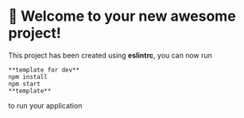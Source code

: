 # 🚀 Welcome to your new awesome project!

This project has been created using **eslintrc**, you can now run

```
**template for dev**
npm install
npm start
**template**
```

to run your application
